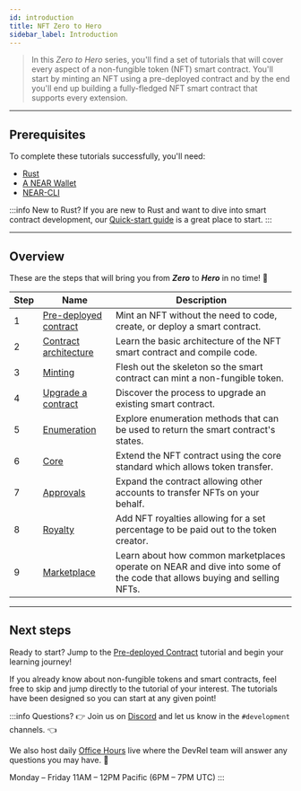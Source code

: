 ```yaml
---
id: introduction
title: NFT Zero to Hero
sidebar_label: Introduction
---
```


> In this _Zero to Hero_ series, you'll find a set of tutorials that will cover every aspect of a non-fungible token (NFT) smart contract. You'll start by minting an NFT using a pre-deployed contract and by the end you'll end up building a fully-fledged NFT smart contract that supports every extension.

---

## Prerequisites

To complete these tutorials successfully, you'll need:

- [Rust](/develop/prerequisites)
- [A NEAR Wallet](https://testnet.mynearwallet.com/create)
- [NEAR-CLI](/tools/near-cli#setup)

:::info New to Rust? If you are new to Rust and want to dive into smart contract development, our [Quick-start guide](/develop/quickstart-guide) is a great place to start. :::

---

## Overview

These are the steps that will bring you from **_Zero_** to **_Hero_** in no time! 💪

| Step | Name                                                          | Description                                                                                                             |
| ---- | ------------------------------------------------------------- | ----------------------------------------------------------------------------------------------------------------------- |
| 1    | [Pre-deployed contract](/tutorials/nfts/predeployed-contract) | Mint an NFT without the need to code, create, or deploy a smart contract.                                               |
| 2    | [Contract architecture](/tutorials/nfts/skeleton)             | Learn the basic architecture of the NFT smart contract and compile code.                                                |
| 3    | [Minting](/tutorials/nfts/minting)                            | Flesh out the skeleton so the smart contract can mint a non-fungible token.                                             |
| 4    | [Upgrade a contract](/tutorials/nfts/upgrade-contract)        | Discover the process to upgrade an existing smart contract.                                                             |
| 5    | [Enumeration](/tutorials/nfts/enumeration)                    | Explore enumeration methods that can be used to return the smart contract's states.                                     |
| 6    | [Core](/tutorials/nfts/core)                                  | Extend the NFT contract using the core standard which allows token transfer.                                            |
| 7    | [Approvals](/tutorials/nfts/approvals)                        | Expand the contract allowing other accounts to transfer NFTs on your behalf.                                            |
| 8    | [Royalty](/tutorials/nfts/royalty)                            | Add NFT royalties allowing for a set percentage to be paid out to the token creator.                                    |
| 9    | [Marketplace](/tutorials/nfts/marketplace)                    | Learn about how common marketplaces operate on NEAR and dive into some of the code that allows buying and selling NFTs. |


<!--
1. [Events](/tutorials/nfts/events): in this tutorial you'll explore the events extension, allowing the contract to react on certain events.
2. [Marketplace](/tutorials/nfts/marketplace): in the last tutorial you'll be exploring some key aspects of the marketplace contract.
-->

---

## Next steps

Ready to start? Jump to the [Pre-deployed Contract](/tutorials/nfts/predeployed-contract) tutorial and begin your learning journey!

If you already know about non-fungible tokens and smart contracts, feel free to skip and jump directly to the tutorial of your interest. The tutorials have been designed so you can start at any given point!

:::info Questions? 👉 Join us on [Discord](https://near.chat/) and let us know in the `#development` channels. 👈

We also host daily [Office Hours](https://pages.near.org/developers/get-help/office-hours/) live where the DevRel team will answer any questions you may have. 🤔

Monday – Friday 11AM – 12PM Pacific (6PM – 7PM UTC) :::
